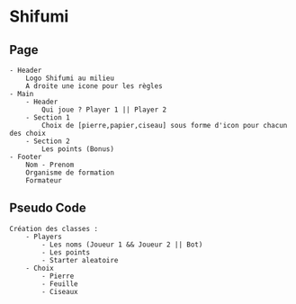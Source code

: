 # Shifumi

## Page

    - Header
        Logo Shifumi au milieu
        A droite une icone pour les règles
    - Main
        - Header
            Qui joue ? Player 1 || Player 2
        - Section 1
            Choix de [pierre,papier,ciseau] sous forme d'icon pour chacun des choix
        - Section 2
            Les points (Bonus)
    - Footer
        Nom - Prenom
        Organisme de formation
        Formateur

## Pseudo Code

```
Création des classes :
    - Players
        - Les noms (Joueur 1 && Joueur 2 || Bot)
        - Les points
        - Starter aleatoire
    - Choix
        - Pierre
        - Feuille
        - Ciseaux
```    